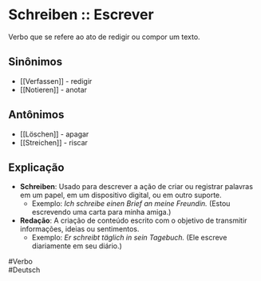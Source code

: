 # Schreiben :: Escrever
Verbo que se refere ao ato de redigir ou compor um texto.

## Sinônimos
- [[Verfassen]] - redigir  
- [[Notieren]] - anotar  

## Antônimos
- [[Löschen]] - apagar  
- [[Streichen]] - riscar  

## Explicação
- **Schreiben**: Usado para descrever a ação de criar ou registrar palavras em um papel, em um dispositivo digital, ou em outro suporte.
  - Exemplo: *Ich schreibe einen Brief an meine Freundin.* (Estou escrevendo uma carta para minha amiga.)
- **Redação**: A criação de conteúdo escrito com o objetivo de transmitir informações, ideias ou sentimentos.
  - Exemplo: *Er schreibt täglich in sein Tagebuch.* (Ele escreve diariamente em seu diário.)

#Verbo  
#Deutsch  